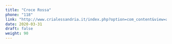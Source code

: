 ```yaml
---
title: "Croce Rossa"
phone: "118"
link: "http://www.crialessandria.it/index.php?option=com_content&view=article&id=53&Itemid=138"
date: 2020-03-31
draft: false
weight: 90
---
```

